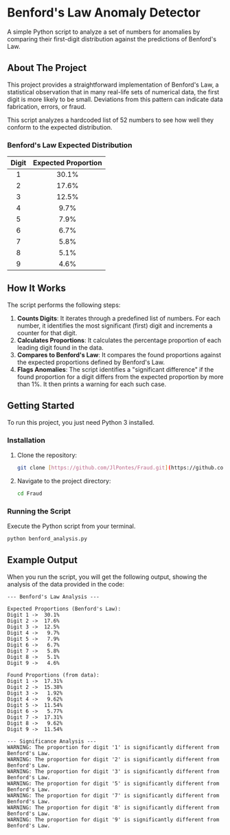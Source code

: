 # Benford's Law Anomaly Detector

A simple Python script to analyze a set of numbers for anomalies by comparing their first-digit distribution against the predictions of Benford's Law.

## About The Project

This project provides a straightforward implementation of Benford's Law, a statistical observation that in many real-life sets of numerical data, the first digit is more likely to be small. Deviations from this pattern can indicate data fabrication, errors, or fraud.

This script analyzes a hardcoded list of 52 numbers to see how well they conform to the expected distribution.

### Benford's Law Expected Distribution

| Digit | Expected Proportion |
| :---: | :-----------------: |
|   1   |        30.1%        |
|   2   |        17.6%        |
|   3   |        12.5%        |
|   4   |        9.7%         |
|   5   |        7.9%         |
|   6   |        6.7%         |
|   7   |        5.8%         |
|   8   |        5.1%         |
|   9   |        4.6%         |

## How It Works

The script performs the following steps:
1.  **Counts Digits**: It iterates through a predefined list of numbers. For each number, it identifies the most significant (first) digit and increments a counter for that digit.
2.  **Calculates Proportions**: It calculates the percentage proportion of each leading digit found in the data.
3.  **Compares to Benford's Law**: It compares the found proportions against the expected proportions defined by Benford's Law.
4.  **Flags Anomalies**: The script identifies a "significant difference" if the found proportion for a digit differs from the expected proportion by more than 1%. It then prints a warning for each such case.

## Getting Started

To run this project, you just need Python 3 installed.

### Installation

1. Clone the repository:
   ```sh
   git clone [https://github.com/JlPontes/Fraud.git](https://github.com/JlPontes/Fraud.git)
   ```
2. Navigate to the project directory:
   ```sh
   cd Fraud
   ```

### Running the Script

Execute the Python script from your terminal.

```sh
python benford_analysis.py
```


## Example Output

When you run the script, you will get the following output, showing the analysis of the data provided in the code:

```
--- Benford's Law Analysis ---

Expected Proportions (Benford's Law):
Digit 1 ->  30.1%
Digit 2 ->  17.6%
Digit 3 ->  12.5%
Digit 4 ->   9.7%
Digit 5 ->   7.9%
Digit 6 ->   6.7%
Digit 7 ->   5.8%
Digit 8 ->   5.1%
Digit 9 ->   4.6%

Found Proportions (from data):
Digit 1 ->  17.31%
Digit 2 ->  15.38%
Digit 3 ->   1.92%
Digit 4 ->   9.62%
Digit 5 ->  11.54%
Digit 6 ->   5.77%
Digit 7 ->  17.31%
Digit 8 ->   9.62%
Digit 9 ->  11.54%

--- Significance Analysis ---
WARNING: The proportion for digit '1' is significantly different from Benford's Law.
WARNING: The proportion for digit '2' is significantly different from Benford's Law.
WARNING: The proportion for digit '3' is significantly different from Benford's Law.
WARNING: The proportion for digit '5' is significantly different from Benford's Law.
WARNING: The proportion for digit '7' is significantly different from Benford's Law.
WARNING: The proportion for digit '8' is significantly different from Benford's Law.
WARNING: The proportion for digit '9' is significantly different from Benford's Law.
```
